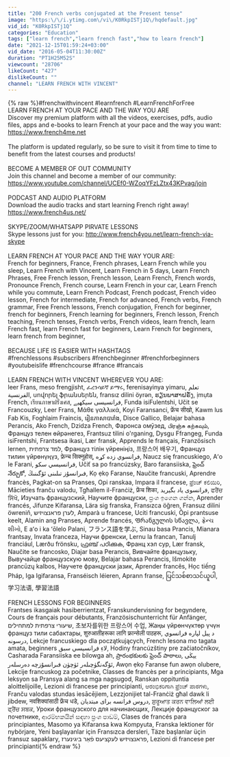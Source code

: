 ```yaml
---
title: "200 French verbs conjugated at the Present tense"
image: "https:\/\/i.ytimg.com\/vi\/K0RkpISTj1Q\/hqdefault.jpg"
vid_id: "K0RkpISTj1Q"
categories: "Education"
tags: ["learn french","learn french fast","how to learn french"]
date: "2021-12-15T01:59:24+03:00"
vid_date: "2016-05-04T11:30:00Z"
duration: "PT1H25M52S"
viewcount: "28706"
likeCount: "427"
dislikeCount: ""
channel: "LEARN FRENCH WITH VINCENT"
---
```

{% raw %}#frenchwithvincent #learnfrench #LearnFrenchForFree<br />LEARN FRENCH AT YOUR PACE AND THE WAY YOU ARE<br />Discover my premium platform with  all the videos, exercises, pdfs, audio files, apps and e-books to learn French at your pace and the way you want: <a rel="nofollow" target="blank" href="https://www.french4me.net">https://www.french4me.net</a> <br /><br />The platform is updated regularly, so be sure to visit it from time to time to benefit from the latest courses and products!<br /><br />BECOME A MEMBER OF OUT COMMUNITY<br />Join this channel and become a member of our community:<br /><a rel="nofollow" target="blank" href="https://www.youtube.com/channel/UCEf0-WZoqYFzLZtx43KPvag/join">https://www.youtube.com/channel/UCEf0-WZoqYFzLZtx43KPvag/join</a> <br /><br />PODCAST AND AUDIO PLATFORM<br />Download the audio tracks and start learning French right away!<br /><a rel="nofollow" target="blank" href="https://www.french4us.net/">https://www.french4us.net/</a> <br /><br />SKYPE/ZOOM/WHATSAPP PIRVATE LESSONS<br />Skype lessons just for you: <a rel="nofollow" target="blank" href="http://www.french4you.net/learn-french-via-skype">http://www.french4you.net/learn-french-via-skype</a> <br /><br />LEARN FRENCH AT YOUR PACE AND THE WAY YOUR ARE:<br />French for beginners, France, French phrases, Learn French while you sleep, Learn French with Vincent, Learn French in 5 days, Learn French Phrases, Free French lesson, French lesson, Learn French, French words, Pronounce French, French course, Learn French in your car, Learn French while you commute, Learn French Podcast, French podcast, French video lesson, French for intermediate, French for advanced, French verbs, French grammar, Free French lessons, French conjugation, French for beginner, french for beginners, French learning for beginners, French lesson, French teaching, French tenses, French verbs, French videos, learn french, learn French fast, learn French fast for beginners, Learn French for beginners, learn french from beginner, <br /><br />BECAUSE LIFE IS EASIER WITH HASHTAGS<br />#frenchlessons #subscribers #frenchbeginner #frenchforbeginners #youtubeislife #frenchcourse #france #francais<br /><br />LEARN FRENCH WITH VINCENT WHEREVER YOU ARE:<br />leer Frans, meso frengjisht, ፈረንሳይኛ ይማሩ, ferenisayinya yimaru, تعلم الفرنسية, սովորել ֆրանսերեն, fransız dilini öyrən, ຮຽນພາສາຝຣັ່ງ, ịmụta French, เรียนภาษาฝรั่งเศส, فرانسیسی سیکھیے, Funda isiFulentshi, Učit se Francouzky, Leer Frans, Μάθε γαλλικά, Koyi Faransanci, फ्रेंच सीखो, Kawm lus Fab Kis, Foghlaim Fraincis, រៀនភាសាបារាំង, Disce Gallico, Belajar bahasa Perancis, Ako French, Dzidza French, Фаронса омӯзед, பிரஞ்சு கற்கவும், Француз телен өйрәнегез, Frantsuz tilini o'rganing, Dysgu Ffrangeg, Funda isiFrentshi, Frantsesa ikasi, Lær fransk, Apprends le français, Französisch lernen, למד צרפתית, Француз тілін үйреніңіз, 프랑스어 배우기, Француз тилин үйрөнүңүз, फ्रेन्च सिक्नुहोस्, فرانسوي زده کړه, Naucz się francuskiego, Aʻo le Farani, فرانسيسي سکو, Učiť sa po francúzsky, Baro faransiiska, ఫ్రెంచ్ నేర్చుకో, فىرانسۇز تىلىنى ئۆگىنىڭ, Kọ ẹkọ Faranse, Naučite francuski, Aprendre francès, Pagkat-on sa Pranses, Opi ranskaa, Impara il francese, ಫ್ರೆಂಚ್ ಕಲಿಯಿರಿ, Mācieties franču valodu, Tgħallem il-Franċiż, फ्रेंच शिका, فرانسوی یاد بگیرید, ਫਰੈਂਚ ਸਿੱਖੋ, Изучать французский, Научите француски, ප්‍රංශ ඉගෙන ගන්න, Aprender francés, Jifunze Kifaransa, Lära sig franska, Fransızca öğren, Fransuz dilini öwreniň, לערן פראנצויזיש, Amparà u francese, Uciti francuski, Õpi prantsuse keelt, Alamin ang Pranses, Aprende francés, Ფრანგულის სწავლა, ફ્રેન્ચ શીખો, E aʻo i ka ʻōlelo Palani, フランス語を学ぶ, Sinau basa Prancis, Mianara frantsay, Invata franceza, Научи френски, Lernu la francan, Tanulj franciául, Lærðu frönsku, ഫ്രഞ്ച് പഠിക്കുക, Франц хэл сур, Lær fransk, Naučite se francosko, Diajar basa Perancis, Вивчайте французьку, Вывучайце французскую мову, Belajar bahasa Perancis, Išmokite prancūzų kalbos, Научете француски јазик, Aprender francês, Học tiếng Pháp, Iga Igifaransa, Franséisch léieren, Aprann franse, ပြင်သစ်စာသင်ယူပါ, 学习法语, 學習法語<br /><br />FRENCH LESSONS FOR BEGINNERS<br />Frantses ikasgaiak hasiberrientzat, Franskundervisning for begyndere, Cours de français pour débutants, Französischunterricht für Anfänger, שיעורי צרפתית למתחילים, 초보자를위한 프랑스어 수업, Жаңы үйрөнчүктөр үчүн француз тили сабактары, शुरुआतीहरूका लागि फ्रान्सेली पाठहरू, د پیل لپاره فرانسوي درسونه, Lekcje francuskiego dla początkujących, French lesona mo tagata amata, beginners لاءِ فرانسيسي سبق, Hodiny francúzštiny pre začiatočníkov, Casharada Faransiiska ee bilowga ah, ప్రారంభకులకు ఫ్రెంచ్ పాఠాలు, يېڭى ئۆگەنگۈچىلەر ئۈچۈن فىرانسۇزچە دەرسلەر, Awọn ẹkọ Faranse fun awọn olubere, Lekcije francuskog za početnike, Classes de francès per a principiants, Mga leksyon sa Pransya alang sa mga nagsugod, Ranskan oppituntia aloittelijoille, Lezioni di francese per principianti, ಆರಂಭಿಕರಿಗಾಗಿ ಫ್ರೆಂಚ್ ಪಾಠಗಳು, Franču valodas stundas iesācējiem, Lezzjonijiet tal-Franċiż għal dawk li jibdew, नवशिक्यांसाठी फ्रेंच धडे, دروس فرانسه برای مبتدیان, ਸ਼ੁਰੂਆਤ ਕਰਨ ਵਾਲਿਆਂ ਲਈ ਫ੍ਰੈਂਚ ਸਬਕ, Уроки французского для начинающих, Лекције француског за почетнике, ආරම්භකයින් සඳහා ප්‍රංශ පාඩම්, Clases de francés para principiantes, Masomo ya Kifaransa kwa Kompyuta, Franska lektioner för nybörjare, Yeni başlayanlar için Fransızca dersleri, Täze başlanlar üçin fransuz sapaklary, פראנצויזיש לעקציעס פֿאַר ביגינערז, Lezioni di francese per principianti{% endraw %}

